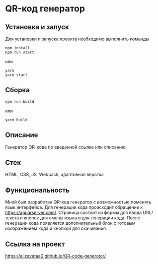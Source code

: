 # QR-код генератор

## Установка и запуск
Для установки и запуска проекта необходимо выполнить команды

```
npm install
npm run start
```

или

```
yarn
yarn start
```

## Сборка

```
npm run build
```

или

```
yarn build
```

## Описание
Генератор QR-кода по введенной ссылке или описанию

## Стек
HTML, CSS, JS, Webpack, адаптивная верстка    

## Функциональность
Мной был разработан QR-код генератор с возможностью поменять язык интерфейса. Для генерации кода происходит обращение к https://api.qrserver.com/. Страница состоит из формы для ввода URL/текста и кнопок для смены языка и для генерации кода. После генерации кода появляется дополнительный блок с готовым изображением кода и кнопкой для скачивания.

## Ссылка на проект
https://elizavetaa0.github.io/QR-code-generator/    

